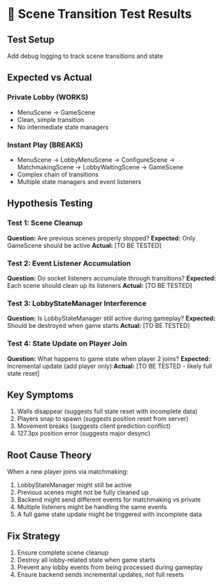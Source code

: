 # 🔬 Scene Transition Test Results

## Test Setup
Add debug logging to track scene transitions and state

## Expected vs Actual

### Private Lobby (WORKS)
- MenuScene → GameScene
- Clean, simple transition
- No intermediate state managers

### Instant Play (BREAKS)
- MenuScene → LobbyMenuScene → ConfigureScene → MatchmakingScene → LobbyWaitingScene → GameScene
- Complex chain of transitions
- Multiple state managers and event listeners

## Hypothesis Testing

### Test 1: Scene Cleanup
**Question:** Are previous scenes properly stopped?
**Expected:** Only GameScene should be active
**Actual:** [TO BE TESTED]

### Test 2: Event Listener Accumulation
**Question:** Do socket listeners accumulate through transitions?
**Expected:** Each scene should clean up its listeners
**Actual:** [TO BE TESTED]

### Test 3: LobbyStateManager Interference
**Question:** Is LobbyStateManager still active during gameplay?
**Expected:** Should be destroyed when game starts
**Actual:** [TO BE TESTED]

### Test 4: State Update on Player Join
**Question:** What happens to game state when player 2 joins?
**Expected:** Incremental update (add player only)
**Actual:** [TO BE TESTED - likely full state reset]

## Key Symptoms
1. Walls disappear (suggests full state reset with incomplete data)
2. Players snap to spawn (suggests position reset from server)
3. Movement breaks (suggests client prediction conflict)
4. 127.3px position error (suggests major desync)

## Root Cause Theory
When a new player joins via matchmaking:
1. LobbyStateManager might still be active
2. Previous scenes might not be fully cleaned up
3. Backend might send different events for matchmaking vs private
4. Multiple listeners might be handling the same events
5. A full game state update might be triggered with incomplete data

## Fix Strategy
1. Ensure complete scene cleanup
2. Destroy all lobby-related state when game starts
3. Prevent any lobby events from being processed during gameplay
4. Ensure backend sends incremental updates, not full resets
